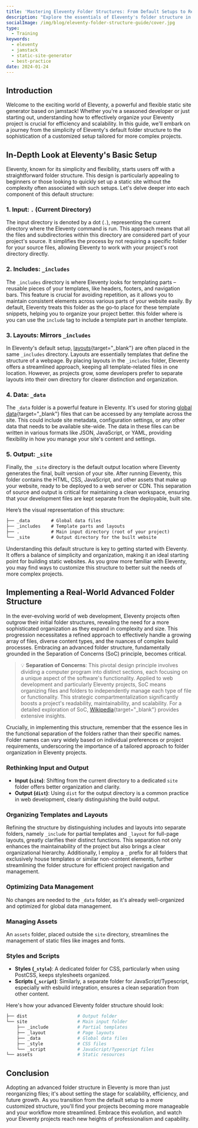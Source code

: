 ```yaml
---
title: 'Mastering Eleventy Folder Structures: From Default Setups to Real-World Best Practices'
description: "Explore the essentials of Eleventy's folder structure in this guide, perfect for optimizing your project's efficiency and scalability. Learn from basic setups to advanced custom structures, ensuring your 11ty site is perfectly organized for peak performance."
socialImage: /img/blog/eleventy-folder-structure-guide/cover.jpg
type:
  - Training
keywords:
  - eleventy
  - jamstack
  - static-site-generator
  - best-practice
date: 2024-01-24
---
```


## Introduction

Welcome to the exciting world of Eleventy, a powerful and flexible static site generator based on jamstack! Whether you're a seasoned developer or just starting out, understanding how to effectively organize your Eleventy project is crucial for efficiency and scalability. In this guide, we'll embark on a journey from the simplicity of Eleventy's default folder structure to the sophistication of a customized setup tailored for more complex projects.

## In-Depth Look at Eleventy's Basic Setup

Eleventy, known for its simplicity and flexibility, starts users off with a straightforward folder structure. This design is particularly appealing to beginners or those looking to quickly set up a static site without the complexity often associated with such setups. Let's delve deeper into each component of this default structure:

### 1. Input: `.` (Current Directory)

The input directory is denoted by a dot (`.`), representing the current directory where the Eleventy command is run. This approach means that all the files and subdirectories within this directory are considered part of your project's source. It simplifies the process by not requiring a specific folder for your source files, allowing Eleventy to work with your project's root directory directly.

### 2. Includes: `_includes`

The `_includes` directory is where Eleventy looks for templating parts – reusable pieces of your templates, like headers, footers, and navigation bars. This feature is crucial for avoiding repetition, as it allows you to maintain consistent elements across various parts of your website easily. By default, Eleventy treats this folder as the go-to place for these template snippets, helping you to organize your project better. this folder where is you can use the `include` tag to include a template part in another template.

### 3. Layouts: Mirrors `_includes`

In Eleventy's default setup, [layouts](https://www.11ty.dev/docs/layouts/){target="_blank"} are often placed in the same `_includes` directory. Layouts are essentially templates that define the structure of a webpage. By placing layouts in the `_includes` folder, Eleventy offers a streamlined approach, keeping all template-related files in one location. However, as projects grow, some developers prefer to separate layouts into their own directory for clearer distinction and organization.

### 4. Data: `_data`

The `_data` folder is a powerful feature in Eleventy. It's used for storing [global data](https://www.11ty.dev/docs/data-global/){target="_blank"} files that can be accessed by any template across the site. This could include site metadata, configuration settings, or any other data that needs to be available site-wide. The data in these files can be written in various formats like JSON, JavaScript, or YAML, providing flexibility in how you manage your site's content and settings.

### 5. Output: `_site`

Finally, the `_site` directory is the default output location where Eleventy generates the final, built version of your site. After running Eleventy, this folder contains the HTML, CSS, JavaScript, and other assets that make up your website, ready to be deployed to a web server or CDN. This separation of source and output is critical for maintaining a clean workspace, ensuring that your development files are kept separate from the deployable, built site.

Here’s the visual representation of this structure:

```txt
├── _data        # Global data files
├── _includes    # Template parts and layouts
├── .            # Main input directory (root of your project)
└── _site        # Output directory for the built website
```

Understanding this default structure is key to getting started with Eleventy. It offers a balance of simplicity and organization, making it an ideal starting point for building static websites. As you grow more familiar with Eleventy, you may find ways to customize this structure to better suit the needs of more complex projects.

## Implementing a Real-World Advanced Folder Structure

In the ever-evolving world of web development, Eleventy projects often outgrow their initial folder structures, revealing the need for a more sophisticated organization as they expand in complexity and size. This progression necessitates a refined approach to effectively handle a growing array of files, diverse content types, and the nuances of complex build processes. Embracing an advanced folder structure, fundamentally grounded in the Separation of Concerns (SoC) principle, becomes critical.

> 💡 **Separation of Concerns**: This pivotal design principle involves dividing a computer program into distinct sections, each focusing on a unique aspect of the software's functionality. Applied to web development and particularly Eleventy projects, SoC means organizing files and folders to independently manage each type of file or functionality. This strategic compartmentalization significantly boosts a project's readability, maintainability, and scalability. For a detailed exploration of SoC, [Wikipedia](https://en.wikipedia.org/wiki/Separation_of_concerns){target="_blank"} provides extensive insights.

Crucially, in implementing this structure, remember that the essence lies in the functional separation of the folders rather than their specific names. Folder names can vary widely based on individual preferences or project requirements, underscoring the importance of a tailored approach to folder organization in Eleventy projects.

### Rethinking Input and Output

- **Input (`site`)**: Shifting from the current directory to a dedicated `site` folder offers better organization and clarity.
- **Output (`dist`)**: Using `dist` for the output directory is a common practice in web development, clearly distinguishing the build output.

### Organizing Templates and Layouts

Refining the structure by distinguishing includes and layouts into separate folders, namely `_include` for partial templates and `_layout` for full-page layouts, greatly clarifies their distinct functions. This separation not only enhances the maintainability of the project but also brings a clear organizational hierarchy. Additionally, I employ a `_` prefix for all folders that exclusively house templates or similar non-content elements, further streamlining the folder structure for efficient project navigation and management.

### Optimizing Data Management

No changes are needed to the `_data` folder, as it's already well-organized and optimized for global data management.

### Managing Assets

An `assets` folder, placed outside the `site` directory, streamlines the management of static files like images and fonts.

### Styles and Scripts

- **Styles (`_style`)**: A dedicated folder for CSS, particularly when using PostCSS, keeps stylesheets organized.
- **Scripts (`_script`)**: Similarly, a separate folder for JavaScript/Typescript, especially with esbuild integration, ensures a clean separation from other content.

Here's how your advanced Eleventy folder structure should look:

```bash
├── dist                   # Output folder
└── site                   # Main input folder
    ├── _include           # Partial templates
    ├── _layout            # Page layouts
    ├── _data              # Global data files
    ├── _style             # CSS files
    └── _script            # JavaScript/Typescript files
└── assets                 # Static resources
```

## Conclusion

Adopting an advanced folder structure in Eleventy is more than just reorganizing files; it's about setting the stage for scalability, efficiency, and future growth. As you transition from the default setup to a more customized structure, you'll find your projects becoming more manageable and your workflow more streamlined. Embrace this evolution, and watch your Eleventy projects reach new heights of professionalism and capability.
